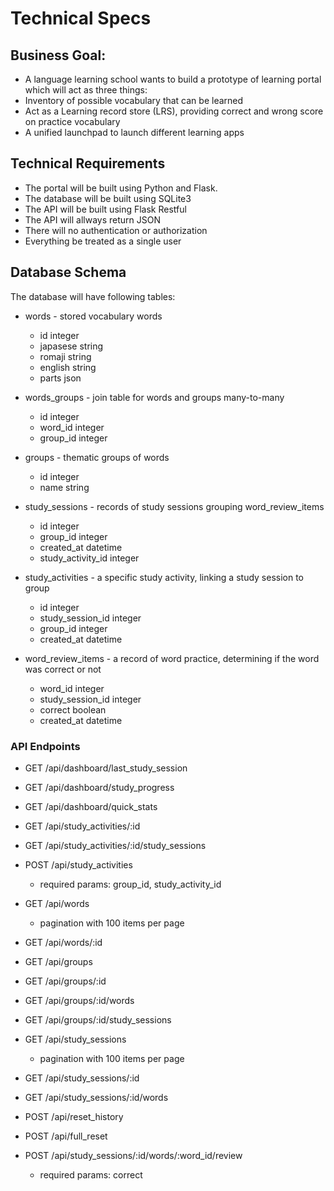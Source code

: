 # Technical Specs

## Business Goal: 

- A language learning school wants to build a prototype of learning portal which will act as three things:
- Inventory of possible vocabulary that can be learned
- Act as a  Learning record store (LRS), providing correct and wrong score on practice vocabulary
- A unified launchpad to launch different learning apps

## Technical Requirements

- The portal will be built using Python and Flask.
- The database will be built using SQLite3
- The API will be built using Flask Restful
- The API will allways return JSON
- There will no authentication or authorization
- Everything be treated as a single user

## Database Schema

The database will have following tables:

- words - stored vocabulary words
  - id integer
  - japasese string
  - romaji string
  - english string
  - parts json

- words_groups - join table for words and groups many-to-many
  - id integer
  - word_id integer
  - group_id integer

- groups - thematic groups of words
  - id integer
  - name string

- study_sessions - records of study sessions grouping word_review_items
  - id integer
  - group_id integer
  - created_at datetime
  - study_activity_id integer

- study_activities - a specific study activity, linking a study session to group
  - id integer
  - study_session_id integer
  - group_id integer
  - created_at datetime

- word_review_items - a record of word practice, determining if the word was correct or not
  - word_id integer
  - study_session_id integer
  - correct boolean
  - created_at datetime

### API Endpoints

- GET /api/dashboard/last_study_session
- GET /api/dashboard/study_progress
- GET /api/dashboard/quick_stats
- GET /api/study_activities/:id
- GET /api/study_activities/:id/study_sessions

- POST /api/study_activities
  - required params: group_id, study_activity_id

- GET /api/words
  - pagination with 100 items per page
- GET /api/words/:id
- GET /api/groups
- GET /api/groups/:id
- GET /api/groups/:id/words
- GET /api/groups/:id/study_sessions
- GET /api/study_sessions
  - pagination with 100 items per page
- GET /api/study_sessions/:id
- GET /api/study_sessions/:id/words

- POST /api/reset_history
- POST /api/full_reset
- POST /api/study_sessions/:id/words/:word_id/review
  - required params: correct
